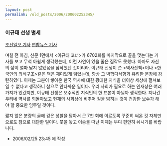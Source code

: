 ```yaml
---
layout: post
permalink: /old_posts/2006/200602252345/
---
```


### 이규태 선생 별세

<a href="http://news.media.daum.net/edition/people/200602/25/chosun/v11826991.html">조선일보 기사</a>
<a href="http://news.media.daum.net/edition/people/200602/25/yonhap/v11827288.html">연합뉴스 기사</a>

며칠 전 아침, 신문 1면에서 <이규태 코너>가 6702회를 마지막으로 끝을 맺는다는 기사를 보고 무척 아쉽게 생각했는데, 이런 사연이 있을 줄은 짐작도 못했다. 아마도 자신의 삶이 얼마 남지 않았음을 짐작했던 것이리라.
이규태 선생이 쓴 <역사산책>이나 <한국인의 의식구조>같은 책은 재미있게 읽었는데, 항상 그 박학다식함과 유려한 문장에 감탄하였다. 이제는 그분이 쌓아온 한국 역사에 대한 광대한 지식을 더이상 세상에 펼쳐보일 수 없다고 생각하니 참으로 안타까운 일이다.
우리 사회가 필요로 하는 인재상은 여러 가지가 있겠지만, 이규태 선생은 보수적인 지식인의 한 표본이 아닐까 생각한다. 지나간 우리네 역사를 되돌아보고 현재의 사회상에 비추어 길을 밝히는 것이 건강한 보수가 해야 할 중요한 임무일 것이다.

짧지 않은 분량의 글에 깊은 성찰을 담아서 근 7천 회에 이르도록 꾸준히 써온 것 자체만으로도 참으로 대단한 일이다.
붓을 놓고 이승을 떠난 이제는 부디 편안히 쉬시기를 바랍니다.




- 2006/02/25 23:45 에 작성